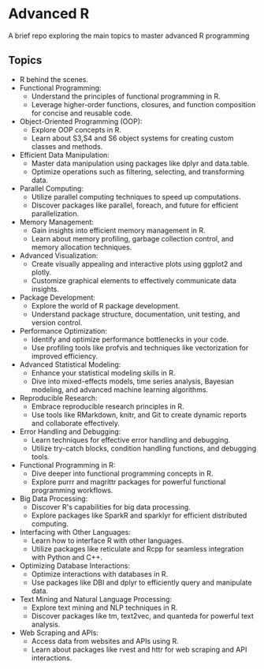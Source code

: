 # Advanced R

A brief repo exploring the main topics to master advanced R programming

## Topics

- R behind the scenes.
- Functional Programming:
  - Understand the principles of functional programming in R.
  - Leverage higher-order functions, closures, and function composition for concise and reusable code.
- Object-Oriented Programming (OOP):
  - Explore OOP concepts in R.
  - Learn about S3,S4 and S6 object systems for creating custom classes and methods.
- Efficient Data Manipulation:
  - Master data manipulation using packages like dplyr and data.table.
  - Optimize operations such as filtering, selecting, and transforming data.
- Parallel Computing:
  - Utilize parallel computing techniques to speed up computations.
  - Discover packages like parallel, foreach, and future for efficient parallelization.
- Memory Management:
  - Gain insights into efficient memory management in R.
  - Learn about memory profiling, garbage collection control, and memory allocation techniques.
- Advanced Visualization:
  - Create visually appealing and interactive plots using ggplot2 and plotly.
  - Customize graphical elements to effectively communicate data insights.
- Package Development:
  - Explore the world of R package development.
  - Understand package structure, documentation, unit testing, and version control.
- Performance Optimization:
  - Identify and optimize performance bottlenecks in your code.
  - Use profiling tools like profvis and techniques like vectorization for improved efficiency.
- Advanced Statistical Modeling:
  - Enhance your statistical modeling skills in R.
  - Dive into mixed-effects models, time series analysis, Bayesian modeling, and advanced machine learning algorithms.
- Reproducible Research:
  - Embrace reproducible research principles in R.
  - Use tools like RMarkdown, knitr, and Git to create dynamic reports and collaborate effectively.
- Error Handling and Debugging:
  - Learn techniques for effective error handling and debugging.
  - Utilize try-catch blocks, condition handling functions, and debugging tools.
- Functional Programming in R:
  - Dive deeper into functional programming concepts in R.
  - Explore purrr and magrittr packages for powerful functional programming workflows.
- Big Data Processing:
  - Discover R's capabilities for big data processing.
  - Explore packages like SparkR and sparklyr for efficient distributed computing.
- Interfacing with Other Languages:
  - Learn how to interface R with other languages.
  - Utilize packages like reticulate and Rcpp for seamless integration with Python and C++.
- Optimizing Database Interactions:
  - Optimize interactions with databases in R.
  - Use packages like DBI and dplyr to efficiently query and manipulate data.
- Text Mining and Natural Language Processing:
  - Explore text mining and NLP techniques in R.
  - Discover packages like tm, text2vec, and quanteda for powerful text analysis.
- Web Scraping and APIs:
  - Access data from websites and APIs using R.
  - Learn about packages like rvest and httr for web scraping and API interactions.